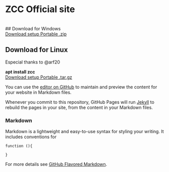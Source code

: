 # ZCC Official site

<br>
## Download for Windows
<section id="downloads" class="clearfix">
  <a href="https://github.com/bruneo32/zcc/tree/main/download/windows/v1.25/installer" id="download-setup" class="button">
    <span>Download setup</span>
  </a>
  <a href="https://github.com/bruneo32/zcc/tree/main/download/windows/v1.25/portable" id="download-zip" class="button">
    <span>Portable .zip</span>
  </a>
</section>

## Download for Linux
Especial thanks to @arf20
<section id="downloads" class="clearfix">
  <strong>apt install zcc</strong>
  <br>
  <a href="https://github.com/bruneo32/zcc/tree/main/download/linux/v1.25/installer" id="download-exe" class="button">
    <span>Download setup</span>
  </a>
  <a href="https://github.com/bruneo32/zcc/tree/main/download/windows/v1.25/portable" id="download-zip" class="button">
    <span>Portable .tar.gz</span>
  </a>
</section>


You can use the [editor on GitHub](https://github.com/bruneo32/zcc/edit/webpage/README.md) to maintain and preview the content for your website in Markdown files.

Whenever you commit to this repository, GitHub Pages will run [Jekyll](https://jekyllrb.com/) to rebuild the pages in your site, from the content in your Markdown files.

### Markdown

Markdown is a lightweight and easy-to-use syntax for styling your writing. It includes conventions for

```
function (){
  
}
```

For more details see [GitHub Flavored Markdown](https://guides.github.com/features/mastering-markdown/).
